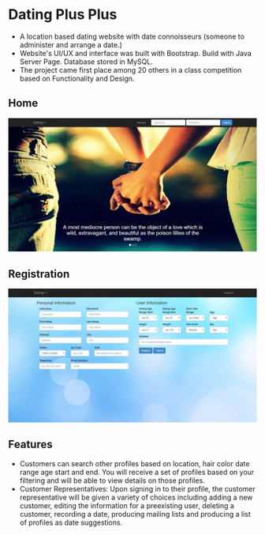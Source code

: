 # Dating Plus Plus

-	A location based dating website with date connoisseurs (someone to administer and arrange a date.)
-	Website's UI/UX and interface was built with Bootstrap.  Build with Java Server Page. Database stored in MySQL.
-	The project came first place among 20 others in a class competition based on Functionality and Design. 

## Home

![Home](https://github.com/rchan41/DatingPlusPlus/blob/master/img/home.jpg?raw=true)

## Registration

![Registration](https://github.com/rchan41/DatingPlusPlus/blob/master/img/register.jpg?raw=true)

## Features

-	Customers can search other profiles based on location, hair color date range age start and end. You will receive a set of profiles based on your filtering and will be able to view details on those profiles. 
-	Customer Representatives: Upon signing in to their profile, the customer representative will be given a variety of choices including adding a new customer, editing the information for a preexisting user, deleting a customer, recording a date, producing mailing lists and producing a list of profiles as date suggestions. 
